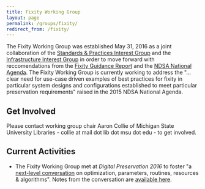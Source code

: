 ```yaml
---
title: Fixity Working Group
layout: page
permalink: /groups/fixity/
redirect_from: /fixity/
---
```


The Fixity Working Group was established May 31, 2016 as a joint collaboration of the [Standards & Practices Interest Group](http://ndsa.org/working-groups/standards-and-practices/) and the [Infrastructure Interest Group](http://ndsa.org/working-groups/infrastructure/) in order to move forward with reccomendations from the [Fixity Guidance Report](http://ndsa.org/documents/NDSA-Fixity-Guidance-Report-final100214.pdf) and the [NDSA National Agenda](http://ndsa.org/national-agenda/). The Fixity Working Group is currently working to address the "... clear need for use-case driven examples of best practices for fixity in particular system designs and configurations established to meet particular preservation requirements" raised in the 2015 NDSA National Agenda.

## Get Involved

Please contact working group chair Aaron Collie of Michigan State University Libraries - collie at mail dot lib dot msu dot edu  - to get involved.

## Current Activities

- The Fixity Working Group met at *Digital Preservation 2016* to foster "a [next-level conversation](https://dlfforum2016.sched.org/event/8LHa/lunchtime-working-session-fixity-a-deep-dive-into-the-bits) on optimization, parameters, routines, resources & algorithms". Notes from the conversation are [available here](https://docs.google.com/document/d/1Xmyha6t4A92-P8fgpSsyICV8ufqf5KMWuk9AuxlK7A4/edit?ts=583495de).


